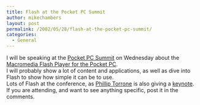 ```yaml
---
title: Flash at the Pocket PC Summit
author: mikechambers
layout: post
permalink: /2002/05/28/flash-at-the-pocket-pc-summit/
categories:
  - General
---
```



I will be speaking at the [Pocket PC Summit][1] on Wednesday about the [Macromedia Flash Player for the Pocket PC][2].  
I will probably show a lot of content and applications, as well as dive into Flash to show how simple it can be to use.  
Lots of Flash at the conference, as [Phillip Torrone][3] is also giving a [keynote][4].  
If you are attending, and want to see anything specific, post it in the comments.

 [1]: http://www.pocketpcsummit.com
 [2]: http://radio.weblogs.com/0106797/2002/05/21.html#a95
 [3]: http://www.flashenabled.com
 [4]: http://www.pocketpcsummit.com/keynotes.php